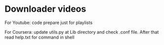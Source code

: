 # Downloader videos
For Youtube:    code prepare just for playlists

For Coursera:   update utils.py at Lib directory and check .conf file.
                After that read help.txt for command in shell
